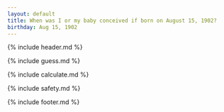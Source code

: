 ```yaml
---
layout: default
title: When was I or my baby conceived if born on August 15, 1902?
birthday: Aug 15, 1902
---
```


{% include header.md %}

{% include guess.md %}

{% include calculate.md %}

{% include safety.md %}

{% include footer.md %}



